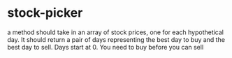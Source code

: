 # stock-picker
a method should take in an array of stock prices, one for each hypothetical day.
It should return a pair of days representing the best day to buy and the best day to sell. Days start at 0.
You need to buy before you can sell